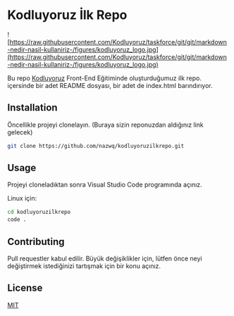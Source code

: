 # Kodluyoruz İlk Repo

![https://raw.githubusercontent.com/Kodluyoruz/taskforce/git/git/markdown-nedir-nasil-kullaniriz-/figures/kodluyoruz_logo.jpg](https://raw.githubusercontent.com/Kodluyoruz/taskforce/git/git/markdown-nedir-nasil-kullaniriz-/figures/kodluyoruz_logo.jpg)

Bu repo [Kodluyoruz](https://kodluyoruz.org) Front-End Eğitiminde oluşturduğumuz ilk repo. içersinde bir adet README dosyası, bir adet de index.html barındırıyor.

## Installation

Öncellikle projeyi clonelayın. (Buraya sizin reponuzdan aldığınız link gelecek)

```bash
git clone https://github.com/nazwq/kodluyoruzilkrepo.git
```

## Usage

Projeyi cloneladıktan sonra Visual Studio Code programında açınız.

Linux için:

```bash
cd kodluyoruzilkrepo
code .
```

## Contributing

Pull requestler kabul edilir. Büyük değişiklikler için, lütfen önce neyi değiştirmek istediğinizi tartışmak için bir konu açınız.

## License

[MIT](https://opensource.org/license/mit/)